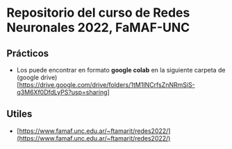 # Repositorio del curso de Redes Neuronales 2022, FaMAF-UNC

## Prácticos

* Los puede encontrar en formato **google colab** en la siguiente carpeta de (google drive)[https://drive.google.com/drive/folders/1tM1INCrfsZnNRmSiS-q3M6Xf0DfdLyPS?usp=sharing]

## Utiles

* [https://www.famaf.unc.edu.ar/~ftamarit/redes2022/](https://www.famaf.unc.edu.ar/~ftamarit/redes2022/)
